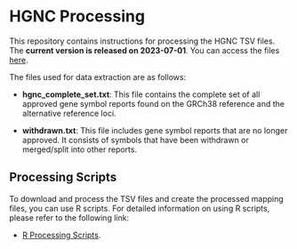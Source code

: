 # HGNC Processing

This repository contains instructions for processing the HGNC TSV files. The **current version is released on 2023-07-01**. You can access the files [here](https://ftp.ebi.ac.uk/pub/databases/genenames/hgnc/archive/quarterly/tsv/).

The files used for data extraction are as follows:

- **hgnc_complete_set.txt**: This file contains the complete set of all approved gene symbol reports found on the GRCh38 reference and the alternative reference loci.

- **withdrawn.txt**: This file includes gene symbol reports that are no longer approved. It consists of symbols that have been withdrawn or merged/split into other reports.

## Processing Scripts
To download and process the TSV files and create the processed mapping files, you can use R scripts. For detailed information on using R scripts, please refer to the following link:

- [R Processing Scripts](https://github.com/tabbassidaloii/BridgeDb-Shiny/blob/main/Docker/app/datasources/HGNC_processing.R).  



